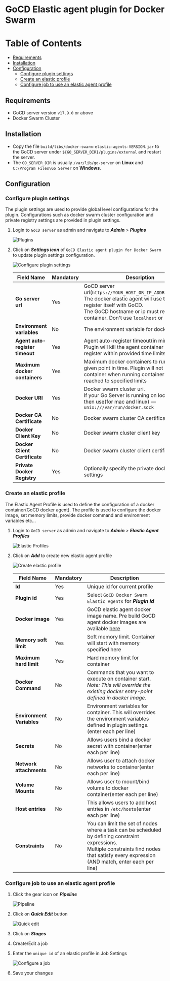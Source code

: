# GoCD Elastic agent plugin for Docker Swarm

Table of Contents
=================

  * [Requirements](#requirements)
  * [Installation](#installation)
  * [Configuration](#configuration)
    - [Configure plugin settings](#configure-plugin-settings)
    - [Create an elastic profile](#create-an-elastic-profile)
    - [Configure job to use an elastic agent profile](#configure-job-to-use-an-elastic-agent-profile)

## Requirements

* GoCD server version `v17.9.0` or above
* Docker Swarm Cluster

## Installation

* Copy the file `build/libs/docker-swarm-elastic-agents-VERSION.jar` to the GoCD server under `${GO_SERVER_DIR}/plugins/external`
and restart the server.
* The `GO_SERVER_DIR` is usually `/var/lib/go-server` on **Linux** and `C:\Program Files\Go Server` on **Windows**.

## Configuration

### Configure plugin settings

The plugin settings are used to provide global level configurations for the plugin. Configurations such as docker swarm cluster configuration and private registry settings are provided in plugin settings.

1. Login to `GoCD server` as admin and navigate to **_Admin_** _>_ **_Plugins_**

    ![Plugins][1]

2. Click on **_Settings icon_** of `GoCD Elastic agent plugin for Docker Swarm` to update plugin settings configuration.

    ![Configure plugin settings][2]

    | Field Name                      | Mandatory | Description                                                                                                                                                                                     |
    |---------------------------------|-----------|-------------------------------------------------------------------------------------------------------------------------------------------------------------------------------------------------|
    | **Go server url**               | Yes       | GoCD server url(`https://YOUR_HOST_OR_IP_ADDRESS:8154/go`). The docker elastic agent will use this URL to register itself with GoCD. <br/>The GoCD hostname or ip must resolve in your container. Don't use `localhost` or `127.0.0.1` |
    | **Environment variables**       | No        | The environment variable for docker container |
    | **Agent auto-register timeout** | Yes       | Agent auto-register timeout(in minutes). Plugin will kill the agent container if it fails to register within provided time limits |
    | **Maximum docker containers**   | Yes       | Maximum docker containers to run at any given point in time. Plugin will not create more container when running container count reached to specified limits |
    | **Docker URI**                  | Yes       | Docker swarm cluster uri. <br/>If your Go Server is running on local machine then use(for mac and linux) — `unix:///var/run/docker.sock` |
    | **Docker CA Certificate**       | No        | Docker swarm cluster CA certificate |
    | **Docker Client Key**           | No        | Docker swarm cluster client key |
    | **Docker Client Certificate**   | No        | Docker swarm cluster client certificate |
    | **Private Docker Registry**     | Yes       | Optionally specify the private docker registry settings |

### Create an elastic profile

The Elastic Agent Profile is used to define the configuration of a docker container(GoCD docker agent). The profile is used to configure the docker image, set memory limits, provide docker command and environment variables etc...

1. Login to `GoCD server` as admin and navigate to **_Admin_** _>_ **_Elastic Agent Profiles_**

    ![Elastic Profiles][3]

2. Click on **_Add_** to create new elastic agent profile

    ![Create elastic profile][4]

    | Field Name                | Mandatory | Description                                                                                                                                                                                     |
    |---------------------------|-----------|-------------------------------------------------------------------------------------------------------------------------------------------------------------------------------------------------|
    | **Id**                    | Yes       | Unique id for current profile                                                                                                                                                                   |
    | **Plugin id**             | Yes       | Select `GoCD Docker Swarm Elastic Agents` for **_Plugin id_**                                                                                                                                   |
    | **Docker image**          | Yes       | GoCD elastic agent docker image name. Pre build GoCD agent docker images are available [here](https://www.gocd.org/download/#docker)                                                            |
    | **Memory soft limit**     | Yes       | Soft memory limit. Container will start with memory specified here                                                                                                                              |
    | **Maximum hard limit**    | Yes       | Hard memory limit for container                                                                                                                                                                 |
    | **Docker Command**        | No        | Commands that you want to execute on container start. <br/>*_Note: This will override the existing docker entry-point defined in docker image._*                                                     |
    | **Environment Variables** | No        | Environment variables for container. This will overrides the environment variables defined in plugin settings.(enter each per line)                                                             |
    | **Secrets**               | No        | Allows users bind a docker secret with container(enter each per line)                                                                                                                           |
    | **Network attachments**   | No        | Allows user to attach docker networks to container(enter each per line)                                                                                                                         |
    | **Volume Mounts**         | No        | Allows user to mount/bind volume to docker container(enter each per line)                                                                                                                       |
    | **Host entries**          | No        | This allows users to add host entries in `/etc/hosts`(enter each per line)                                                                                                                      |
    | **Constraints**           | No        | You can limit the set of nodes where a task can be scheduled by defining constraint expressions.<br/>Multiple constraints find nodes that satisfy every expression (AND match, enter each per line) |


### Configure job to use an elastic agent profile

1. Click the gear icon on **_Pipeline_**

    ![Pipeline][5]

2. Click on **_Quick Edit_** button

    ![Quick edit][6]

3. Click on **_Stages_**
4. Create/Edit a job
5. Enter the `unique id` of an elastic profile in Job Settings

    ![Configure a job][7]

6. Save your changes

[1]: images/plugins.png     "Plugins"
[2]: images/plugin-settings.png    "Configure plugin settings"
[3]: images/profiles_page.png  "Elastic profiles"
[4]: images/profile.png "Create elastic profile"
[5]: images/pipeline.png  "Pipeline"
[6]: images/quick-edit.png  "Quick edit"
[7]: images/configure-job.png  "Configure a job"
